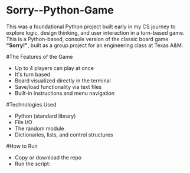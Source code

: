 # Sorry--Python-Game
This was a foundational Python project built early in my CS journey to explore logic, design thinking, and user interaction in a turn-based game.
This is a Python-based, console version of the classic board game **"Sorry!"**, built as a group project for an engineering class at Texas A&M.

#The Features of the Game
- Up to 4 players can play at once
- It's turn based
- Board visualized directly in the terminal
- Save/load functionality via text files
- Built-in instructions and menu navigation

#Technologies Used
- Python (standard library)
- File I/O
- The random module
- Dictionaries, lists, and control structures

#How to Run
- Copy or download the repo
- Run the script:
 
